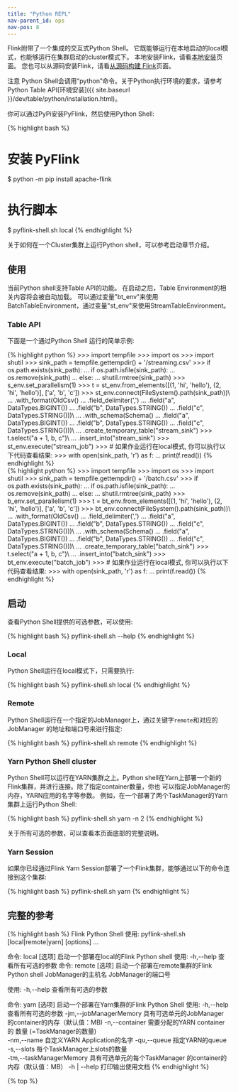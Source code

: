 ```yaml
---
title: "Python REPL"
nav-parent_id: ops
nav-pos: 8
---
```

<!--
Licensed to the Apache Software Foundation (ASF) under one
or more contributor license agreements.  See the NOTICE file
distributed with this work for additional information
regarding copyright ownership.  The ASF licenses this file
to you under the Apache License, Version 2.0 (the
"License"); you may not use this file except in compliance
with the License.  You may obtain a copy of the License at

  http://www.apache.org/licenses/LICENSE-2.0

Unless required by applicable law or agreed to in writing,
software distributed under the License is distributed on an
"AS IS" BASIS, WITHOUT WARRANTIES OR CONDITIONS OF ANY
KIND, either express or implied.  See the License for the
specific language governing permissions and limitations
under the License.
-->

Flink附带了一个集成的交互式Python Shell。
它既能够运行在本地启动的local模式，也能够运行在集群启动的cluster模式下。
本地安装Flink，请看[本地安装](deployment/local.html)页面。
您也可以从源码安装Flink，请看[从源码构建 Flink](../flinkDev/building.html)页面。

<span class="label label-info">注意</span> Python Shell会调用“python”命令。关于Python执行环境的要求，请参考Python Table API[环境安装]({{ site.baseurl }}/dev/table/python/installation.html)。

你可以通过PyPi安装PyFlink，然后使用Python Shell:

{% highlight bash %}
# 安装 PyFlink
$ python -m pip install apache-flink
# 执行脚本
$ pyflink-shell.sh local
{% endhighlight %}

关于如何在一个Cluster集群上运行Python shell，可以参考启动章节介绍。

## 使用

当前Python shell支持Table API的功能。
在启动之后，Table Environment的相关内容将会被自动加载。
可以通过变量"bt_env"来使用BatchTableEnvironment，通过变量"st_env"来使用StreamTableEnvironment。

### Table API

下面是一个通过Python Shell 运行的简单示例:
<div class="codetabs" markdown="1">
<div data-lang="stream" markdown="1">
{% highlight python %}
>>> import tempfile
>>> import os
>>> import shutil
>>> sink_path = tempfile.gettempdir() + '/streaming.csv'
>>> if os.path.exists(sink_path):
...     if os.path.isfile(sink_path):
...         os.remove(sink_path)
...     else:
...         shutil.rmtree(sink_path)
>>> s_env.set_parallelism(1)
>>> t = st_env.from_elements([(1, 'hi', 'hello'), (2, 'hi', 'hello')], ['a', 'b', 'c'])
>>> st_env.connect(FileSystem().path(sink_path))\
...     .with_format(OldCsv()
...         .field_delimiter(',')
...         .field("a", DataTypes.BIGINT())
...         .field("b", DataTypes.STRING())
...         .field("c", DataTypes.STRING()))\
...     .with_schema(Schema()
...         .field("a", DataTypes.BIGINT())
...         .field("b", DataTypes.STRING())
...         .field("c", DataTypes.STRING()))\
...     .create_temporary_table("stream_sink")
>>> t.select("a + 1, b, c")\
...     .insert_into("stream_sink")
>>> st_env.execute("stream_job")
>>> # 如果作业运行在local模式, 你可以执行以下代码查看结果:
>>> with open(sink_path, 'r') as f:
...     print(f.read())
{% endhighlight %}
</div>
<div data-lang="batch" markdown="1">
{% highlight python %}
>>> import tempfile
>>> import os
>>> import shutil
>>> sink_path = tempfile.gettempdir() + '/batch.csv'
>>> if os.path.exists(sink_path):
...     if os.path.isfile(sink_path):
...         os.remove(sink_path)
...     else:
...         shutil.rmtree(sink_path)
>>> b_env.set_parallelism(1)
>>> t = bt_env.from_elements([(1, 'hi', 'hello'), (2, 'hi', 'hello')], ['a', 'b', 'c'])
>>> bt_env.connect(FileSystem().path(sink_path))\
...     .with_format(OldCsv()
...         .field_delimiter(',')
...         .field("a", DataTypes.BIGINT())
...         .field("b", DataTypes.STRING())
...         .field("c", DataTypes.STRING()))\
...     .with_schema(Schema()
...         .field("a", DataTypes.BIGINT())
...         .field("b", DataTypes.STRING())
...         .field("c", DataTypes.STRING()))\
...     .create_temporary_table("batch_sink")
>>> t.select("a + 1, b, c")\
...     .insert_into("batch_sink")
>>> bt_env.execute("batch_job")
>>> # 如果作业运行在local模式, 你可以执行以下代码查看结果:
>>> with open(sink_path, 'r') as f:
...     print(f.read())
{% endhighlight %}
</div>
</div>

## 启动

查看Python Shell提供的可选参数，可以使用:

{% highlight bash %}
pyflink-shell.sh --help
{% endhighlight %}

### Local

Python Shell运行在local模式下，只需要执行:

{% highlight bash %}
pyflink-shell.sh local
{% endhighlight %}


### Remote

Python Shell运行在一个指定的JobManager上，通过关键字`remote`和对应的JobManager
的地址和端口号来进行指定:

{% highlight bash %}
pyflink-shell.sh remote <hostname> <portnumber>
{% endhighlight %}

### Yarn Python Shell cluster

Python Shell可以运行在YARN集群之上。Python shell在Yarn上部署一个新的Flink集群，并进行连接。除了指定container数量，你也
可以指定JobManager的内存，YARN应用的名字等参数。
例如，在一个部署了两个TaskManager的Yarn集群上运行Python Shell:

{% highlight bash %}
pyflink-shell.sh yarn -n 2
{% endhighlight %}

关于所有可选的参数，可以查看本页面底部的完整说明。


### Yarn Session

如果你已经通过Flink Yarn Session部署了一个Flink集群，能够通过以下的命令连接到这个集群:

{% highlight bash %}
pyflink-shell.sh yarn
{% endhighlight %}


## 完整的参考

{% highlight bash %}
Flink Python Shell
使用: pyflink-shell.sh [local|remote|yarn] [options] <args>...

命令: local [选项]
启动一个部署在local的Flink Python shell
使用:
    -h,--help   查看所有可选的参数
命令: remote [选项] <host> <port>
启动一个部署在remote集群的Flink Python shell
  <host>
        JobManager的主机名
  <port>
        JobManager的端口号

使用:
    -h,--help   查看所有可选的参数

命令: yarn [选项]
启动一个部署在Yarn集群的Flink Python Shell
使用:
     -h,--help                       查看所有可选的参数
     -jm,--jobManagerMemory <arg>    具有可选单元的JobManager
                                     的container的内存（默认值：MB)
     -n,--container <arg>            需要分配的YARN container的
                                     数量 (=TaskManager的数量)            
     -nm,--name <arg>                自定义YARN Application的名字
     -qu,--queue <arg>               指定YARN的queue     
     -s,--slots <arg>                每个TaskManager上slots的数量     
     -tm,--taskManagerMemory <arg>   具有可选单元的每个TaskManager
                                     的container的内存（默认值：MB）
-h | --help
    打印输出使用文档
{% endhighlight %}

{% top %}
